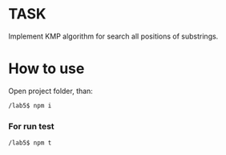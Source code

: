 # TASK
Implement KMP algorithm for search all positions of substrings.

# How to use
Open project folder, than:
```sh
/lab5$ npm i
```

### For run test
```sh
/lab5$ npm t
```